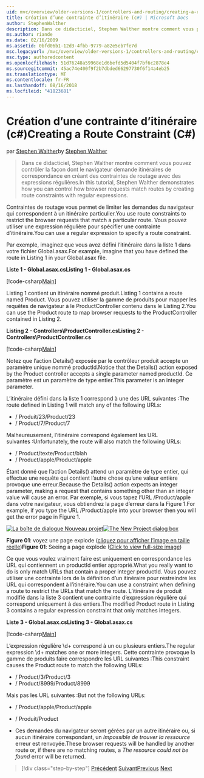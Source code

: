 ```yaml
---
uid: mvc/overview/older-versions-1/controllers-and-routing/creating-a-route-constraint-cs
title: Création d’une contrainte d’itinéraire (c#) | Microsoft Docs
author: StephenWalther
description: Dans ce didacticiel, Stephen Walther montre comment vous pouvez contrôler la façon dont le navigateur demande itinéraires de correspondance en créant des contraintes de routage avec des expressions régulières.
ms.author: riande
ms.date: 02/16/2009
ms.assetid: 0bfd06b1-12d3-4fbb-9779-a82e5eb7fe7d
msc.legacyurl: /mvc/overview/older-versions-1/controllers-and-routing/creating-a-route-constraint-cs
msc.type: authoredcontent
ms.openlocfilehash: 51d76248a59968e1d6befd5d5404f7bf6c2878e4
ms.sourcegitcommit: 45ac74e400f9f2b7dbded66297730f6f14a4eb25
ms.translationtype: MT
ms.contentlocale: fr-FR
ms.lasthandoff: 08/16/2018
ms.locfileid: "41823681"
---
```

<a name="creating-a-route-constraint-c"></a><span data-ttu-id="e4aaf-103">Création d’une contrainte d’itinéraire (c#)</span><span class="sxs-lookup"><span data-stu-id="e4aaf-103">Creating a Route Constraint (C#)</span></span>
====================
<span data-ttu-id="e4aaf-104">par [Stephen Walther](https://github.com/StephenWalther)</span><span class="sxs-lookup"><span data-stu-id="e4aaf-104">by [Stephen Walther](https://github.com/StephenWalther)</span></span>

> <span data-ttu-id="e4aaf-105">Dans ce didacticiel, Stephen Walther montre comment vous pouvez contrôler la façon dont le navigateur demande itinéraires de correspondance en créant des contraintes de routage avec des expressions régulières.</span><span class="sxs-lookup"><span data-stu-id="e4aaf-105">In this tutorial, Stephen Walther demonstrates how you can control how browser requests match routes by creating route constraints with regular expressions.</span></span>


<span data-ttu-id="e4aaf-106">Contraintes de routage vous permet de limiter les demandes du navigateur qui correspondent à un itinéraire particulier.</span><span class="sxs-lookup"><span data-stu-id="e4aaf-106">You use route constraints to restrict the browser requests that match a particular route.</span></span> <span data-ttu-id="e4aaf-107">Vous pouvez utiliser une expression régulière pour spécifier une contrainte d’itinéraire.</span><span class="sxs-lookup"><span data-stu-id="e4aaf-107">You can use a regular expression to specify a route constraint.</span></span>

<span data-ttu-id="e4aaf-108">Par exemple, imaginez que vous avez défini l’itinéraire dans la liste 1 dans votre fichier Global.asax.</span><span class="sxs-lookup"><span data-stu-id="e4aaf-108">For example, imagine that you have defined the route in Listing 1 in your Global.asax file.</span></span>

<span data-ttu-id="e4aaf-109">**Liste 1 - Global.asax.cs**</span><span class="sxs-lookup"><span data-stu-id="e4aaf-109">**Listing 1 - Global.asax.cs**</span></span>

[!code-csharp[Main](creating-a-route-constraint-cs/samples/sample1.cs)]

<span data-ttu-id="e4aaf-110">Listing 1 contient un itinéraire nommé produit.</span><span class="sxs-lookup"><span data-stu-id="e4aaf-110">Listing 1 contains a route named Product.</span></span> <span data-ttu-id="e4aaf-111">Vous pouvez utiliser la gamme de produits pour mapper les requêtes de navigateur à le ProductController contenu dans le Listing 2.</span><span class="sxs-lookup"><span data-stu-id="e4aaf-111">You can use the Product route to map browser requests to the ProductController contained in Listing 2.</span></span>

<span data-ttu-id="e4aaf-112">**Listing 2 - Controllers\ProductController.cs**</span><span class="sxs-lookup"><span data-stu-id="e4aaf-112">**Listing 2 - Controllers\ProductController.cs**</span></span>

[!code-csharp[Main](creating-a-route-constraint-cs/samples/sample2.cs)]

<span data-ttu-id="e4aaf-113">Notez que l’action Details() exposée par le contrôleur produit accepte un paramètre unique nommé productId.</span><span class="sxs-lookup"><span data-stu-id="e4aaf-113">Notice that the Details() action exposed by the Product controller accepts a single parameter named productId.</span></span> <span data-ttu-id="e4aaf-114">Ce paramètre est un paramètre de type entier.</span><span class="sxs-lookup"><span data-stu-id="e4aaf-114">This parameter is an integer parameter.</span></span>

<span data-ttu-id="e4aaf-115">L’itinéraire défini dans la liste 1 correspond à une des URL suivantes :</span><span class="sxs-lookup"><span data-stu-id="e4aaf-115">The route defined in Listing 1 will match any of the following URLs:</span></span>

- <span data-ttu-id="e4aaf-116">/ Produit/23</span><span class="sxs-lookup"><span data-stu-id="e4aaf-116">/Product/23</span></span>
- <span data-ttu-id="e4aaf-117">/ Product/7</span><span class="sxs-lookup"><span data-stu-id="e4aaf-117">/Product/7</span></span>

<span data-ttu-id="e4aaf-118">Malheureusement, l’itinéraire correspond également les URL suivantes :</span><span class="sxs-lookup"><span data-stu-id="e4aaf-118">Unfortunately, the route will also match the following URLs:</span></span>

- <span data-ttu-id="e4aaf-119">/ Product/texte</span><span class="sxs-lookup"><span data-stu-id="e4aaf-119">/Product/blah</span></span>
- <span data-ttu-id="e4aaf-120">/ Product/apple</span><span class="sxs-lookup"><span data-stu-id="e4aaf-120">/Product/apple</span></span>

<span data-ttu-id="e4aaf-121">Étant donné que l’action Details() attend un paramètre de type entier, qui effectue une requête qui contient l’autre chose qu’une valeur entière provoque une erreur.</span><span class="sxs-lookup"><span data-stu-id="e4aaf-121">Because the Details() action expects an integer parameter, making a request that contains something other than an integer value will cause an error.</span></span> <span data-ttu-id="e4aaf-122">Par exemple, si vous tapez l’URL /Product/apple dans votre navigateur, vous obtiendrez la page d’erreur dans la Figure 1.</span><span class="sxs-lookup"><span data-stu-id="e4aaf-122">For example, if you type the URL /Product/apple into your browser then you will get the error page in Figure 1.</span></span>


<span data-ttu-id="e4aaf-123">[![La boîte de dialogue Nouveau projet](creating-a-route-constraint-cs/_static/image1.jpg)](creating-a-route-constraint-cs/_static/image1.png)</span><span class="sxs-lookup"><span data-stu-id="e4aaf-123">[![The New Project dialog box](creating-a-route-constraint-cs/_static/image1.jpg)](creating-a-route-constraint-cs/_static/image1.png)</span></span>

<span data-ttu-id="e4aaf-124">**Figure 01**: voyez une page explode ([cliquez pour afficher l’image en taille réelle](creating-a-route-constraint-cs/_static/image2.png))</span><span class="sxs-lookup"><span data-stu-id="e4aaf-124">**Figure 01**: Seeing a page explode ([Click to view full-size image](creating-a-route-constraint-cs/_static/image2.png))</span></span>


<span data-ttu-id="e4aaf-125">Ce que vous voulez vraiment faire est uniquement en correspondance les URL qui contiennent un productId entier approprié.</span><span class="sxs-lookup"><span data-stu-id="e4aaf-125">What you really want to do is only match URLs that contain a proper integer productId.</span></span> <span data-ttu-id="e4aaf-126">Vous pouvez utiliser une contrainte lors de la définition d’un itinéraire pour restreindre les URL qui correspondent à l’itinéraire.</span><span class="sxs-lookup"><span data-stu-id="e4aaf-126">You can use a constraint when defining a route to restrict the URLs that match the route.</span></span> <span data-ttu-id="e4aaf-127">L’itinéraire de produit modifié dans la liste 3 contient une contrainte d’expression régulière qui correspond uniquement à des entiers.</span><span class="sxs-lookup"><span data-stu-id="e4aaf-127">The modified Product route in Listing 3 contains a regular expression constraint that only matches integers.</span></span>

<span data-ttu-id="e4aaf-128">**Liste 3 - Global.asax.cs**</span><span class="sxs-lookup"><span data-stu-id="e4aaf-128">**Listing 3 - Global.asax.cs**</span></span>

[!code-csharp[Main](creating-a-route-constraint-cs/samples/sample3.cs)]

<span data-ttu-id="e4aaf-129">L’expression régulière \d+ correspond à un ou plusieurs entiers.</span><span class="sxs-lookup"><span data-stu-id="e4aaf-129">The regular expression \d+ matches one or more integers.</span></span> <span data-ttu-id="e4aaf-130">Cette contrainte provoque la gamme de produits faire correspondre les URL suivantes :</span><span class="sxs-lookup"><span data-stu-id="e4aaf-130">This constraint causes the Product route to match the following URLs:</span></span>

- <span data-ttu-id="e4aaf-131">/ Product/3</span><span class="sxs-lookup"><span data-stu-id="e4aaf-131">/Product/3</span></span>
- <span data-ttu-id="e4aaf-132">/ Product/8999</span><span class="sxs-lookup"><span data-stu-id="e4aaf-132">/Product/8999</span></span>

<span data-ttu-id="e4aaf-133">Mais pas les URL suivantes :</span><span class="sxs-lookup"><span data-stu-id="e4aaf-133">But not the following URLs:</span></span>

- <span data-ttu-id="e4aaf-134">/ Product/apple</span><span class="sxs-lookup"><span data-stu-id="e4aaf-134">/Product/apple</span></span>
- <span data-ttu-id="e4aaf-135">/ Produit</span><span class="sxs-lookup"><span data-stu-id="e4aaf-135">/Product</span></span>

- <span data-ttu-id="e4aaf-136">Ces demandes du navigateur seront gérées par un autre itinéraire ou, si aucun itinéraire correspondant, un *Impossible de trouver la ressource* erreur est renvoyée.</span><span class="sxs-lookup"><span data-stu-id="e4aaf-136">These browser requests will be handled by another route or, if there are no matching routes, a *The resource could not be found* error will be returned.</span></span>

> [!div class="step-by-step"]
> <span data-ttu-id="e4aaf-137">[Précédent](creating-custom-routes-cs.md)
> [Suivant](creating-a-custom-route-constraint-cs.md)</span><span class="sxs-lookup"><span data-stu-id="e4aaf-137">[Previous](creating-custom-routes-cs.md)
[Next](creating-a-custom-route-constraint-cs.md)</span></span>
